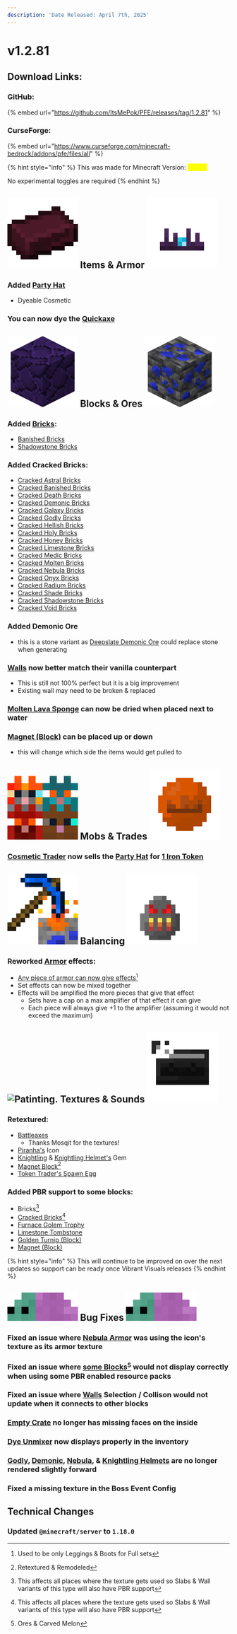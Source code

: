 ```yaml
---
description: 'Date Released: April 7th, 2025'
---
```


# v1.2.81

## Download Links:

### GitHub:

{% embed url="https://github.com/ItsMePok/PFE/releases/tag/1.2.81" %}

### CurseForge:

{% embed url="https://www.curseforge.com/minecraft-bedrock/addons/pfe/files/all" %}

{% hint style="info" %}
This was made for Minecraft Version: <mark style="color:yellow;">1.21.70</mark>

No experimental toggles are required
{% endhint %}

## <img src="https://github.com/ItsMePok/PFE/blob/wikiAssets/wikiMain/demonic_ingot.png?raw=true" alt="Demonic Ingot." data-size="line"> **Items & Armor** <img src="https://github.com/ItsMePok/PFE/blob/wikiAssets/wikiMain/necromancer_crown.png?raw=true" alt="Necromancer Crown." data-size="line">

### Added [Party Hat](../../armor/cosmetics/helmet-cosmetics/party-hat.md)

* Dyeable Cosmetic

### You can now dye the [Quickaxe](../../tools/pickaxes/swift-pickaxe.md)

## <picture><source srcset="https://github.com/ItsMePok/PFE/blob/wikiAssets/blockRenders/CobbledLimestone.png?raw=true" media="(prefers-color-scheme: dark)"><img src="https://github.com/ItsMePok/PFE/blob/wikiAssets/blockRenders/CobbledShadowstone.png?raw=true" alt="Cobbled Shadowstone." data-size="line"></picture> **Blocks & Ores** <picture><source srcset="https://github.com/ItsMePok/PFE/blob/wikiAssets/ore/cobaltOre.png?raw=true" media="(prefers-color-scheme: dark)"><img src="https://github.com/ItsMePok/PFE/blob/wikiAssets/ore/DeepslateCobaltOre.png?raw=true" alt="Cobalt Ore." data-size="line"></picture>

### Added [Bricks](../../blocks/bricks/):

* [Banished Bricks](../../blocks/bricks/banished-bricks.md)
* [Shadowstone Bricks](../../blocks/bricks/shadowstone-bricks.md)

### Added Cracked Bricks:

* [Cracked Astral Bricks](../../blocks/bricks/cracked-astral-bricks.md)
* [Cracked Banished Bricks](../../blocks/bricks/cracked-banished-bricks.md)
* [Cracked Death Bricks](../../blocks/bricks/cracked-death-bricks.md)
* [Cracked Demonic Bricks](../../blocks/bricks/cracked-demonic-bricks.md)
* [Cracked Galaxy Bricks](../../blocks/bricks/cracked-galaxy-bricks.md)
* [Cracked Godly Bricks](../../blocks/bricks/cracked-godly-bricks.md)
* [Cracked Hellish Bricks](../../blocks/bricks/cracked-hellish-bricks.md)
* [Cracked Holy Bricks](../../blocks/bricks/cracked-holy-bricks.md)
* [Cracked Honey Bricks](../../blocks/bricks/cracked-honey-bricks.md)
* [Cracked Limestone Bricks](../../blocks/bricks/cracked-limestone-bricks.md)
* [Cracked Medic Bricks](../../blocks/bricks/cracked-medic-bricks.md)
* [Cracked Molten Bricks](../../blocks/bricks/cracked-molten-bricks.md)
* [Cracked Nebula Bricks](../../blocks/bricks/cracked-nebula-bricks.md)
* [Cracked Onyx Bricks](../../blocks/bricks/cracked-onyx-bricks.md)
* [Cracked Radium Bricks](../../blocks/bricks/cracked-radium-bricks.md)
* [Cracked Shade Bricks](../../blocks/bricks/cracked-shade-bricks.md)
* [Cracked Shadowstone Bricks](../../blocks/bricks/cracked-shadowstone-bricks.md)
* [Cracked Void Bricks](../../blocks/bricks/cracked-void-bricks.md)

### Added Demonic Ore

* this is a stone variant as [Deepslate Demonic Ore](../../blocks/ores/deepslate-ores/deepslate-demonic-ore.md) could replace stone when generating&#x20;

### [Walls](../../blocks/walls/) now better match their vanilla counterpart

* This is still not 100% perfect but it is a big improvement
* Existing wall may need to be broken & replaced

### [Molten Lava Sponge](../../blocks/misc/molten-lava-sponge.md) can now be dried when placed next to water

### [Magnet (Block)](../../blocks/automation/magnet-block.md) can be placed up or down

* this will change which side the items would get pulled to

## <img src="https://github.com/ItsMePok/PFE/blob/wikiAssets/entity_icon/sporecat.png?raw=true" alt="Sporecats." data-size="line"> **Mobs & Trades** <img src="https://github.com/ItsMePok/PFE/blob/wikiAssets/wikiMain/copper_token.png?raw=true" alt="Copper Token." data-size="line">

### [Cosmetic Trader](../../mobs/traders/cosmetic-trader.md) now sells the [Party Hat](../../armor/cosmetics/helmet-cosmetics/party-hat.md) for [1 Iron Token](../../items/currency/tokens/iron-token.md)

## <img src="https://github.com/ItsMePok/PFE/blob/wikiAssets/MiscIcons/BlockBreak.png?raw=true" alt="Breaking Block." data-size="line"> **Balancing** <img src="https://github.com/ItsMePok/PFE/blob/wikiAssets/wikiMain/furnace_golem_spawn_egg.png?raw=true" alt="Furnace Golem." data-size="line">

### Reworked [Armor](../../armor/) effects:

* [Any piece of armor can now give effects](#user-content-fn-1)[^1]
* Set effects can now be mixed together
* Effects will be amplified the more pieces that give that effect
  * Sets have a cap on a max amplifier of that effect it can give
  * Each piece will always give +1 to the amplifier (assuming it would not exceed the maximum)

## <img src="https://minecraft.wiki/images/thumb/Painting_JE2_BE2.png/150px-Painting_JE2_BE2.png?45334" alt="Patinting." data-size="line"> **Textures & Sounds**﻿﻿ <picture><source srcset="https://github.com/ItsMePok/PFE/blob/wikiAssets/cassette/cassette_mc_disc_cat.png?raw=true" media="(prefers-color-scheme: dark)"><img src="https://github.com/ItsMePok/PFE/blob/wikiAssets/cassette/cassette_mc_disc_11.png?raw=true" alt="Cassette - 11." data-size="line"></picture>

### Retextured:

* [Battleaxes](../../weapons/battleaxes/)
  * Thanks Mosqit for the textures!
* [Piranha's](../../mobs/hostile-mobs/piranha.md) Icon
* [Knightling](../../mobs/bosses/knightling.md) & [Knightling Helmet's](../../armor/knightling-helmet.md) Gem
* [Magnet Block](#user-content-fn-2)[^2]
* [Token Trader's Spawn Egg](../../mobs/traders/token-trader.md#token-trader-spawn-egg)

### Added PBR support to some blocks:

* Bricks[^3]
* [Cracked Bricks](#user-content-fn-3)[^3]
* [Furnace Golem Trophy](../../blocks/trophies/furnace-golem-trophy.md)
* [Limestone Tombstone](../../blocks/misc/limestone-tombstone.md)
* [Golden Turnip (Block)](../../items/foods/golden-turnip.md)
* [Magnet (Block)](../../blocks/automation/magnet-block.md)

{% hint style="info" %}
This will continue to be improved on over the next updates so support can be ready once Vibrant Visuals releases
{% endhint %}



## <img src="https://github.com/ItsMePok/PFE/blob/wikiAssets/entity_icon/nebula_bug.png?raw=true" alt="Nebula Bug." data-size="line"> **Bug Fixes**  <img src="https://github.com/ItsMePok/PFE/blob/wikiAssets/entity_icon/nebula_bug.png?raw=true" alt="Nebula Bug." data-size="line">

### Fixed an issue where [Nebula Armor](../../armor/full-armor-sets/nebula-armor.md) was using the icon's texture as its armor texture

### Fixed an issue where [some Blocks](#user-content-fn-4)[^4] would not display correctly when using some PBR enabled resource packs

### Fixed an issue where [Walls](../../blocks/walls/) Selection / Collison would not update when it connects to other blocks

### [Empty Crate](../../blocks/crates/empty-crate.md) no longer has missing faces on the inside

### [Dye Unmixer](../../blocks/crafters/dye-unmixer.md) now displays properly in the inventory

### [Godly](../../armor/full-armor-sets/godly-armor.md#godly-helmet), [Demonic](../../armor/full-armor-sets/demonic-armor.md#demonic-helmet), [Nebula](../../armor/full-armor-sets/nebula-armor.md#nebula-helmet), & [Knightling Helmets](../../armor/knightling-helmet.md) are no longer rendered slightly forward

### Fixed a missing texture in the Boss Event Config

## **Technical Changes**

### Updated `@minecraft/server` to `1.18.0`

[^1]: Used to be only Leggings & Boots for Full sets

[^2]: Retextured & Remodeled

[^3]: This affects all places where the texture gets used so Slabs & Wall variants of this type will also have PBR support

[^4]: Ores & Carved Melon
